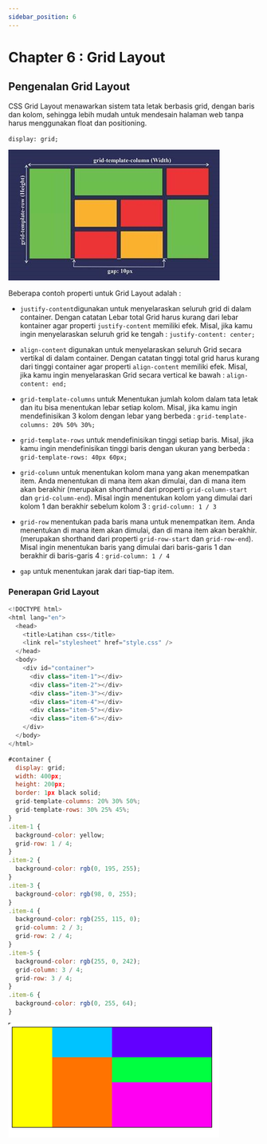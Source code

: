 ```yaml
---
sidebar_position: 6
---
```


# Chapter 6 : Grid Layout

## Pengenalan Grid Layout

CSS Grid Layout menawarkan sistem tata letak berbasis grid, dengan baris dan kolom, sehingga lebih mudah untuk mendesain halaman web tanpa harus menggunakan float dan positioning.

`display: grid;`

![Docusaurus Plushie](./img/gambar6.jpeg)

Beberapa contoh properti untuk Grid Layout adalah :

- `justify-content`digunakan untuk menyelaraskan seluruh grid di dalam container. Dengan catatan Lebar total Grid harus kurang dari lebar kontainer agar properti `justify-content` memiliki efek. Misal, jika kamu ingin menyelaraskan seluruh grid ke tengah : `justify-content: center;`

- `align-content` digunakan untuk menyelaraskan seluruh Grid secara vertikal di dalam container. Dengan catatan tinggi total grid harus kurang dari tinggi container agar properti `align-content` memiliki efek. Misal, jika kamu ingin menyelaraskan Grid secara vertical ke bawah : `align-content: end;`

- `grid-template-columns` untuk Menentukan jumlah kolom dalam tata letak dan itu bisa menentukan lebar setiap kolom. Misal, jika kamu ingin mendefinisikan 3 kolom dengan lebar yang berbeda :
  `grid-template-columns: 20% 50% 30%;`

- `grid-template-rows` untuk mendefinisikan tinggi setiap baris. Misal, jika kamu ingin mendefinisikan tinggi baris dengan ukuran yang berbeda :
  `grid-template-rows: 40px 60px;`

- `grid-column` untuk menentukan kolom mana yang akan menempatkan item. Anda menentukan di mana item akan dimulai, dan di mana item akan berakhir (merupakan shorthand dari properti `grid-column-start` dan `grid-column-end`). Misal ingin menentukan kolom yang dimulai dari kolom 1 dan berakhir sebelum kolom 3 : `grid-column: 1 / 3`
- `grid-row` menentukan pada baris mana untuk menempatkan item. Anda menentukan di mana item akan dimulai, dan di mana item akan berakhir. (merupakan shorthand dari properti `grid-row-start` dan `grid-row-end`). Misal ingin menentukan baris yang dimulai dari baris-garis 1 dan berakhir di baris-garis 4 : `grid-column: 1 / 4`
- `gap` untuk menentukan jarak dari tiap-tiap item.

### Penerapan Grid Layout

```js title=index.html
<!DOCTYPE html>
<html lang="en">
  <head>
    <title>Latihan css</title>
    <link rel="stylesheet" href="style.css" />
  </head>
  <body>
    <div id="container">
      <div class="item-1"></div>
      <div class="item-2"></div>
      <div class="item-3"></div>
      <div class="item-4"></div>
      <div class="item-5"></div>
      <div class="item-6"></div>
    </div>
  </body>
</html>
```

```js title=style.css
#container {
  display: grid;
  width: 400px;
  height: 200px;
  border: 1px black solid;
  grid-template-columns: 20% 30% 50%;
  grid-template-rows: 30% 25% 45%;
}
.item-1 {
  background-color: yellow;
  grid-row: 1 / 4;
}
.item-2 {
  background-color: rgb(0, 195, 255);
}
.item-3 {
  background-color: rgb(98, 0, 255);
}
.item-4 {
  background-color: rgb(255, 115, 0);
  grid-column: 2 / 3;
  grid-row: 2 / 4;
}
.item-5 {
  background-color: rgb(255, 0, 242);
  grid-column: 3 / 4;
  grid-row: 3 / 4;
}
.item-6 {
  background-color: rgb(0, 255, 64);
}
```

![Docusaurus Plushie](./img/gambar5.png)
